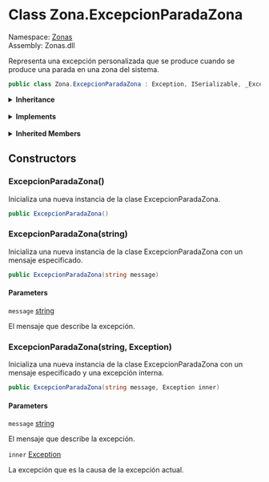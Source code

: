 # <a id="Zonas_Zona_ExcepcionParadaZona"></a> Class Zona.ExcepcionParadaZona

Namespace: [Zonas](Zonas.md)  
Assembly: Zonas.dll  

Representa una excepción personalizada que se produce cuando se produce una parada en una zona del sistema.

```csharp
public class Zona.ExcepcionParadaZona : Exception, ISerializable, _Exception
```

<Details>
<Summary><strong>Inheritance</strong></Summary>

[object](https://learn.microsoft.com/dotnet/api/system.object) ← 
[Exception](https://learn.microsoft.com/dotnet/api/system.exception) ← 
[Zona.ExcepcionParadaZona](Zonas.Zona.ExcepcionParadaZona.md)

</Details><br>

<Details>
<Summary><strong>Implements</strong></Summary>

[ISerializable](https://learn.microsoft.com/dotnet/api/system.runtime.serialization.iserializable), 
[\_Exception](https://learn.microsoft.com/dotnet/api/system.runtime.interopservices.\_exception)

</Details><br>

<Details>
<Summary><strong>Inherited Members</strong></Summary>

[Exception.GetBaseException\(\)](https://learn.microsoft.com/dotnet/api/system.exception.getbaseexception), 
[Exception.ToString\(\)](https://learn.microsoft.com/dotnet/api/system.exception.tostring), 
[Exception.GetObjectData\(SerializationInfo, StreamingContext\)](https://learn.microsoft.com/dotnet/api/system.exception.getobjectdata), 
[Exception.GetType\(\)](https://learn.microsoft.com/dotnet/api/system.exception.gettype), 
[Exception.Message](https://learn.microsoft.com/dotnet/api/system.exception.message), 
[Exception.Data](https://learn.microsoft.com/dotnet/api/system.exception.data), 
[Exception.InnerException](https://learn.microsoft.com/dotnet/api/system.exception.innerexception), 
[Exception.TargetSite](https://learn.microsoft.com/dotnet/api/system.exception.targetsite), 
[Exception.StackTrace](https://learn.microsoft.com/dotnet/api/system.exception.stacktrace), 
[Exception.HelpLink](https://learn.microsoft.com/dotnet/api/system.exception.helplink), 
[Exception.Source](https://learn.microsoft.com/dotnet/api/system.exception.source), 
[Exception.HResult](https://learn.microsoft.com/dotnet/api/system.exception.hresult), 
[Exception.SerializeObjectState](https://learn.microsoft.com/dotnet/api/system.exception.serializeobjectstate), 
[object.ToString\(\)](https://learn.microsoft.com/dotnet/api/system.object.tostring), 
[object.Equals\(object\)](https://learn.microsoft.com/dotnet/api/system.object.equals\#system\-object\-equals\(system\-object\)), 
[object.Equals\(object, object\)](https://learn.microsoft.com/dotnet/api/system.object.equals\#system\-object\-equals\(system\-object\-system\-object\)), 
[object.ReferenceEquals\(object, object\)](https://learn.microsoft.com/dotnet/api/system.object.referenceequals), 
[object.GetHashCode\(\)](https://learn.microsoft.com/dotnet/api/system.object.gethashcode), 
[object.GetType\(\)](https://learn.microsoft.com/dotnet/api/system.object.gettype), 
[object.MemberwiseClone\(\)](https://learn.microsoft.com/dotnet/api/system.object.memberwiseclone)

</Details>

## Constructors

### <a id="Zonas_Zona_ExcepcionParadaZona__ctor"></a> ExcepcionParadaZona\(\)

Inicializa una nueva instancia de la clase ExcepcionParadaZona.

```csharp
public ExcepcionParadaZona()
```

### <a id="Zonas_Zona_ExcepcionParadaZona__ctor_System_String_"></a> ExcepcionParadaZona\(string\)

Inicializa una nueva instancia de la clase ExcepcionParadaZona con un mensaje especificado.

```csharp
public ExcepcionParadaZona(string message)
```

#### Parameters

`message` [string](https://learn.microsoft.com/dotnet/api/system.string)

El mensaje que describe la excepción.

### <a id="Zonas_Zona_ExcepcionParadaZona__ctor_System_String_System_Exception_"></a> ExcepcionParadaZona\(string, Exception\)

Inicializa una nueva instancia de la clase ExcepcionParadaZona con un mensaje especificado y una excepción interna.

```csharp
public ExcepcionParadaZona(string message, Exception inner)
```

#### Parameters

`message` [string](https://learn.microsoft.com/dotnet/api/system.string)

El mensaje que describe la excepción.

`inner` [Exception](https://learn.microsoft.com/dotnet/api/system.exception)

La excepción que es la causa de la excepción actual.

